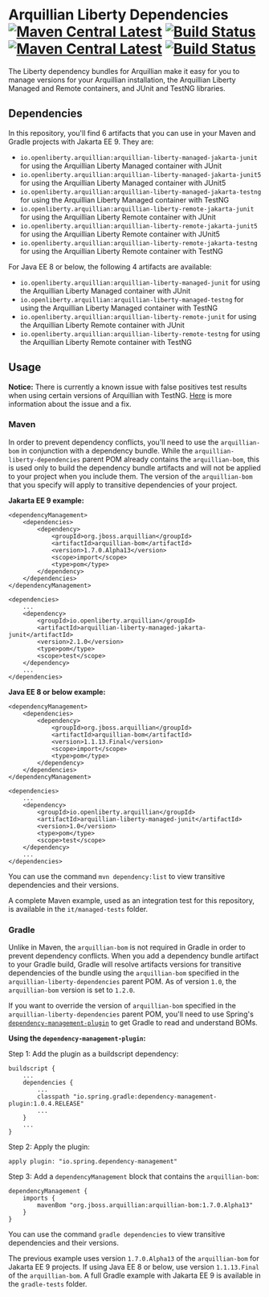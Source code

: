 # Arquillian Liberty Dependencies [![Maven Central Latest](https://maven-badges.herokuapp.com/maven-central/io.openliberty.arquillian/arquillian-liberty-jakarta-dependencies/badge.svg)](http://search.maven.org/#search%7Cgav%7C1%7Cg%3A%22io.openliberty.arquillian%22%20AND%20a%3A%22arquillian-liberty-jakarta-dependencies%22) [![Build Status](https://github.com/OpenLiberty/arquillian-liberty-dependencies/actions/workflows/maven.yml/badge.svg?branch=main)](https://github.com/OpenLiberty/arquillian-liberty-dependencies/actions?branch=main) [![Maven Central Latest](https://maven-badges.herokuapp.com/maven-central/io.openliberty.arquillian/arquillian-liberty-dependencies/badge.svg)](http://search.maven.org/#search%7Cgav%7C1%7Cg%3A%22io.openliberty.arquillian%22%20AND%20a%3A%22arquillian-liberty-dependencies%22) [![Build Status](https://github.com/OpenLiberty/arquillian-liberty-dependencies/actions/workflows/maven.yml/badge.svg?branch=1.x-maintenance)](https://github.com/OpenLiberty/arquillian-liberty-dependencies/actions?branch=1.x-maintenance)

The Liberty dependency bundles for Arquillian make it easy for you to manage versions for your Arquillian installation, the Arquillian Liberty Managed and Remote containers, and JUnit and TestNG libraries. 

## Dependencies

In this repository, you'll find 6 artifacts that you can use in your Maven and Gradle projects with Jakarta EE 9. They are:

- `io.openliberty.arquillian:arquillian-liberty-managed-jakarta-junit` for using the Arquillian Liberty Managed container with JUnit
- `io.openliberty.arquillian:arquillian-liberty-managed-jakarta-junit5` for using the Arquillian Liberty Managed container with JUnit5
- `io.openliberty.arquillian:arquillian-liberty-managed-jakarta-testng` for using the Arquillian Liberty Managed container with TestNG
- `io.openliberty.arquillian:arquillian-liberty-remote-jakarta-junit` for using the Arquillian Liberty Remote container with JUnit
- `io.openliberty.arquillian:arquillian-liberty-remote-jakarta-junit5` for using the Arquillian Liberty Remote container with JUnit5
- `io.openliberty.arquillian:arquillian-liberty-remote-jakarta-testng` for using the Arquillian Liberty Remote container with TestNG

For Java EE 8 or below, the following 4 artifacts are available:

- `io.openliberty.arquillian:arquillian-liberty-managed-junit` for using the Arquillian Liberty Managed container with JUnit
- `io.openliberty.arquillian:arquillian-liberty-managed-testng` for using the Arquillian Liberty Managed container with TestNG
- `io.openliberty.arquillian:arquillian-liberty-remote-junit` for using the Arquillian Liberty Remote container with JUnit
- `io.openliberty.arquillian:arquillian-liberty-remote-testng` for using the Arquillian Liberty Remote container with TestNG

## Usage

**Notice:** There is currently a known issue with false positives test results when using certain versions of Arquillian with TestNG. [Here](docs/testng-false-positives.md) is more information about the issue and a fix. 

### Maven

In order to prevent dependency conflicts, you'll need to use the `arquillian-bom` in conjunction with a dependency bundle. While the `arquillian-liberty-dependencies` parent POM already contains the `arquillian-bom`, this is used only to build the dependency bundle artifacts and will not be applied to your project when you include them. The version of the `arquillian-bom` that you specify will apply to transitive dependencies of your project. 

**Jakarta EE 9 example:**
```
<dependencyManagement>
	<dependencies>
		<dependency>
			<groupId>org.jboss.arquillian</groupId>
			<artifactId>arquillian-bom</artifactId>
			<version>1.7.0.Alpha13</version>
			<scope>import</scope>
			<type>pom</type>
		</dependency>
	</dependencies>
</dependencyManagement>

<dependencies>
	...
	<dependency>
		<groupId>io.openliberty.arquillian</groupId>
		<artifactId>arquillian-liberty-managed-jakarta-junit</artifactId>
		<version>2.1.0</version>
		<type>pom</type>
		<scope>test</scope>
	</dependency>
	...
</dependencies>
```

**Java EE 8 or below example:**
```
<dependencyManagement>
	<dependencies>
		<dependency>
			<groupId>org.jboss.arquillian</groupId>
			<artifactId>arquillian-bom</artifactId>
			<version>1.1.13.Final</version>
			<scope>import</scope>
			<type>pom</type>
		</dependency>
	</dependencies>
</dependencyManagement>

<dependencies>
	...
	<dependency>
		<groupId>io.openliberty.arquillian</groupId>
		<artifactId>arquillian-liberty-managed-junit</artifactId>
		<version>1.0</version>
		<type>pom</type>
		<scope>test</scope>
	</dependency>
	...
</dependencies>
```

You can use the command `mvn dependency:list` to view transitive dependencies and their versions.

A complete Maven example, used as an integration test for this repository, is available in the `it/managed-tests` folder. 

### Gradle

Unlike in Maven, the `arquillian-bom` is not required in Gradle in order to prevent dependency conflicts. When you add a dependency bundle artifact to your Gradle build, Gradle will resolve artifacts versions for transitive dependencies of the bundle using the `arquillian-bom` specified in the `arquillian-liberty-dependencies` parent POM. As of version `1.0`, the `arquillian-bom` version is set to `1.2.0`. 

If you want to override the version of `arquillian-bom` specified in the `arquillian-liberty-dependencies` parent POM, you'll need to use Spring's [`dependency-management-plugin`](https://spring.io/blog/2015/02/23/better-dependency-management-for-gradle) to get Gradle to read and understand BOMs. 

**Using the `dependency-management-plugin`:**

Step 1: Add the plugin as a buildscript dependency:

```
buildscript {
    ...
    dependencies {
        ...
        classpath "io.spring.gradle:dependency-management-plugin:1.0.4.RELEASE"
        ...
    }
    ...
}
```

Step 2: Apply the plugin:

```
apply plugin: "io.spring.dependency-management"
```

Step 3: Add a `dependencyManagement` block that contains the `arquillian-bom`:

```
dependencyManagement {
    imports {
        mavenBom "org.jboss.arquillian:arquillian-bom:1.7.0.Alpha13"
    }
}
```

You can use the command `gradle dependencies` to view transitive dependencies and their versions. 

The previous example uses version `1.7.0.Alpha13` of the `arquillian-bom` for Jakarta EE 9 projects. If using Java EE 8 or below, use version `1.1.13.Final` of the `arquillian-bom`. A full Gradle example with Jakarta EE 9 is available in the `gradle-tests` folder.
